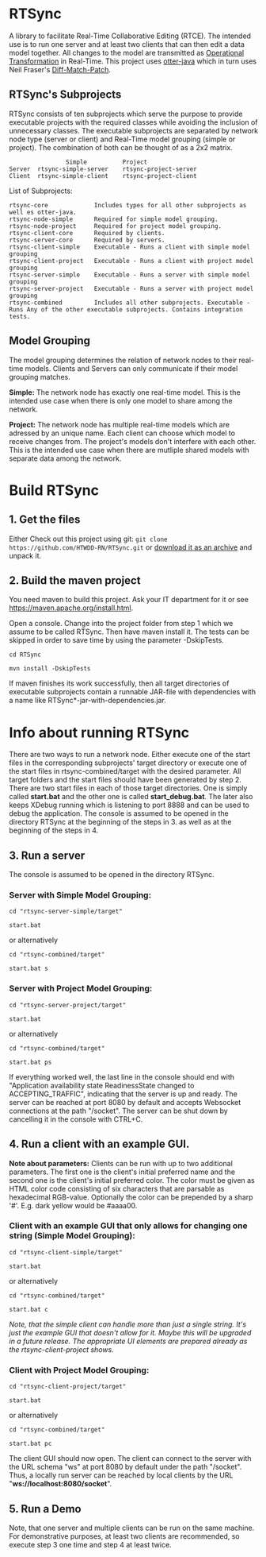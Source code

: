 # RTSync

A library to facilitate Real-Time Collaborative Editing (RTCE). The intended use is to run one server and at least two clients that can then edit a data model together. All changes to the model are transmitted as [Operational Transformation](https://en.wikipedia.org/wiki/Operational_transformation) in Real-Time. This project uses [otter-java](https://github.com/LevelFourAB/otter-java) which in turn uses Neil Fraser's [Diff-Match-Patch](https://github.com/google/diff-match-patch).

## RTSync's Subprojects

RTSync consists of ten subprojects which serve the purpose to provide executable projects with the required classes while avoiding the inclusion of unnecessary classes.
The executable subprojects are separated by network node type (server or client) and Real-Time model grouping (simple or project). The combination of both can be thought of as a 2x2 matrix.

					Simple			Project				
	Server	rtsync-simple-server	rtsync-project-server
	Client	rtsync-simple-client	rtsync-project-client

List of Subprojects:

	rtsync-core	 			Includes types for all other subprojects as well es otter-java.
	rtsync-node-simple		Required for simple model grouping.
	rtsync-node-project		Required for project model grouping.
	rtsync-client-core		Required by clients.
	rtsync-server-core		Required by servers.
	rtsync-client-simple	Executable - Runs a client with simple model grouping
	rtsync-client-project	Executable - Runs a client with project model grouping
	rtsync-server-simple	Executable - Runs a server with simple model grouping
	rtsync-server-project	Executable - Runs a server with project model grouping
	rtsync-combined			Includes all other subprojects. Executable - Runs Any of the other executable subprojects. Contains integration tests.
	
## Model Grouping

The model grouping determines the relation of network nodes to their real-time models. Clients and Servers can only communicate if their model grouping matches.

**Simple:**	The network node has exactly one real-time model. This is the intended use case when there is only one model to share among the network.

**Project:** The network node has multiple real-time models which are adressed by an unique name. Each client can choose which model to receive changes from. The project's models don't interfere with each other. This is the intended use case when there are mutliple shared models with separate data among the network.

# Build RTSync

## 1. Get the files
Either Check out this project using git: `git clone https://github.com/HTWDD-RN/RTSync.git` or [download it as an archive](https://github.com/HTWDD-RN/RTSync/archive/refs/heads/main.zip) and unpack it.

## 2. Build the maven project
You need maven to build this project. Ask your IT department for it or see https://maven.apache.org/install.html.

Open a console. Change into the project folder from step 1 which we assume to be called RTSync. Then have maven install it. The tests can be skipped in order to save time by using the parameter -DskipTests.

`cd RTSync`

`mvn install -DskipTests`

If maven finishes its work successfully, then all target directories of executable subprojects contain a runnable JAR-file with dependencies with a name like RTSync*-jar-with-dependencies.jar.

# Info about running RTSync

There are two ways to run a network node.
Either execute one of the start files in the corresponding subprojects' target directory or execute one of the start files in rtsync-combined/target with the desired parameter. All target folders and the start files should have been generated by step 2.
There are two start files in each of those target directories. One is simply called **start.bat** and the other one is called **start_debug.bat**. The later also keeps XDebug running which is listening to port 8888 and can be used to debug the application.
The console is assumed to be opened in the directory RTSync at the beginning of the steps in 3. as well as at the beginning of the steps in 4.

## 3. Run a server

The console is assumed to be opened in the directory RTSync.

### Server with Simple Model Grouping: 

`cd "rtsync-server-simple/target"`

`start.bat`

or alternatively

`cd "rtsync-combined/target"`

`start.bat s`

### Server with Project Model Grouping: 

`cd "rtsync-server-project/target"`

`start.bat`

or alternatively

`cd "rtsync-combined/target"`

`start.bat ps`

If everything worked well, the last line in the console should end with "Application availability state ReadinessState changed to ACCEPTING_TRAFFIC", indicating that the server is up and ready. The server can be reached at port 8080 by default and accepts Websocket connections at the path "/socket". The server can be shut down by cancelling it in the console with CTRL+C.

## 4. Run a client with an example GUI.

**Note about parameters:** Clients can be run with up to two additional parameters. The first one is the client's initial preferred name and the second one is the client's initial preferred color. The color must be given as HTML color code consisting of six characters that are parsable as hexadecimal RGB-value. Optionally the color can be prepended by a sharp '#'. E.g. dark yellow would be #aaaa00.

### Client with an example GUI that only allows for changing one string (Simple Model Grouping):

`cd "rtsync-client-simple/target"`

`start.bat`

or alternatively

`cd "rtsync-combined/target"`

`start.bat c`

*Note, that the simple client can handle more than just a single string. It's just the example GUI that doesn't allow for it. Maybe this will be upgraded in a future release. The appropriate UI elements are prepared already as the rtsync-client-project shows.*

### Client with Project Model Grouping: 

`cd "rtsync-client-project/target"`

`start.bat`

or alternatively

`cd "rtsync-combined/target"`

`start.bat pc`

The client GUI should now open. The client can connect to the server with the URL schema "ws" at port 8080 by default under the path "/socket". Thus, a locally run server can be reached by local clients by the URL "**ws://localhost:8080/socket**".

## 5. Run a Demo

Note, that one server and multiple clients can be run on the same machine. For demonstrative purposes, at least two clients are recommended, so execute step 3 one time and step 4 at least twice.